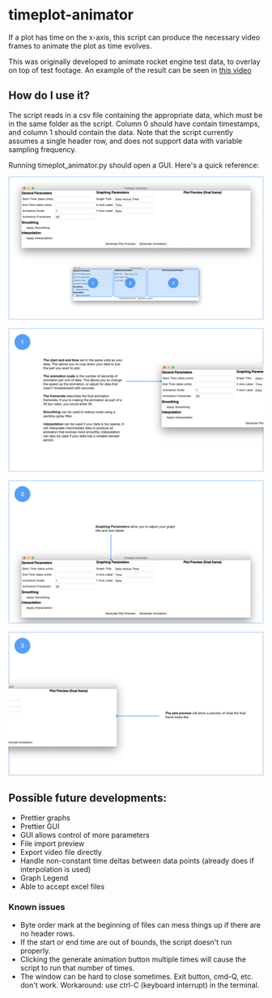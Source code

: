 # timeplot-animator
If a plot has time on the x-axis, this script can produce the necessary video frames to animate the plot as time evolves.

This was originally developed to animate rocket engine test data, to overlay on top of test footage. An example of the result can be seen in [this video](https://www.youtube.com/watch?v=liMpHmOH-Bc "UXO - Kismet Static Fire #2")

## How do I use it?
The script reads in a csv file containing the appropriate data, which must be in the same folder as the script. Column 0 should have contain timestamps, and column 1 should contain the data. Note that the script currently assumes a single header row, and does not support data with variable sampling frequency.

Running timeplot_animator.py should open a GUI. Here's a quick reference:

![if u see dis da image is broken lmao](https://github.com/thatfellarobin/timeplot-animator/blob/master/keyCAD_timeplotanim/keyCAD_timeplotanim.001.png)

![if u see dis da image is broken lmao](https://github.com/thatfellarobin/timeplot-animator/blob/master/keyCAD_timeplotanim/keyCAD_timeplotanim.002.png)

![if u see dis da image is broken lmao](https://github.com/thatfellarobin/timeplot-animator/blob/master/keyCAD_timeplotanim/keyCAD_timeplotanim.003.png)

![if u see dis da image is broken lmao](https://github.com/thatfellarobin/timeplot-animator/blob/master/keyCAD_timeplotanim/keyCAD_timeplotanim.004.png)

## Possible future developments:
- Prettier graphs
- Prettier GUI
- GUI allows control of more parameters
- File import preview
- Export video file directly
- Handle non-constant time deltas between data points (already does if interpolation is used)
- Graph Legend
- Able to accept excel files

### Known issues
- Byte order mark at the beginning of files can mess things up if there are no header rows.
- If the start or end time are out of bounds, the script doesn't run properly.
- Clicking the generate animation button multiple times will cause the script to run that number of times.
- The window can be hard to close sometimes. Exit button, cmd-Q, etc. don't work. Workaround: use ctrl-C (keyboard interrupt) in the terminal.
